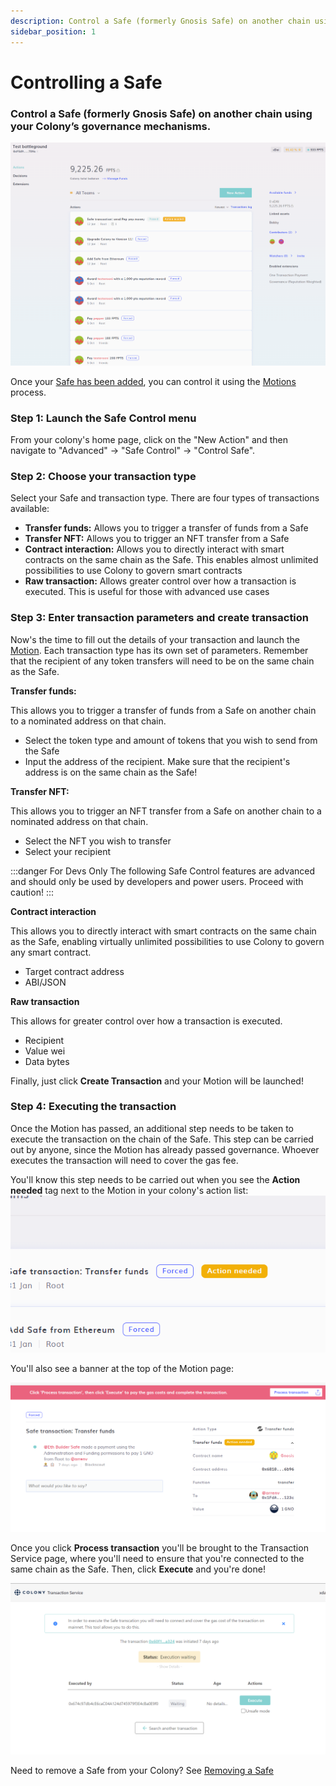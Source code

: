```yaml
---
description: Control a Safe (formerly Gnosis Safe) on another chain using your Colony’s governance mechanisms.
sidebar_position: 1
---
```


# Controlling a Safe

### Control a Safe (formerly Gnosis Safe) on another chain using your Colony’s governance mechanisms.

![](../../assets/control-a-safe.gif)

Once your [Safe has been added](adding-a-safe.md), you can control it using the [Motions](../../governance/motions-and-disputes/) process. 

### Step 1: Launch the Safe Control menu

From your colony's home page, click on the "New Action" and then navigate to "Advanced" -> "Safe Control" -> "Control Safe".

### Step 2: Choose your transaction type

Select your Safe and transaction type. There are four types of transactions available:

* **Transfer funds:** Allows you to trigger a transfer of funds from a Safe
* **Transfer NFT:** Allows you to trigger an NFT transfer from a Safe
* **Contract interaction:** Allows you to directly interact with smart contracts on the same chain as the Safe. This enables almost unlimited possibilities to use Colony to govern smart contracts
* **Raw transaction:** Allows greater control over how a transaction is executed. This is useful for those with advanced use cases


### Step 3: Enter transaction parameters and create transaction

Now's the time to fill out the details of your transaction and launch the [Motion](../../governance/motions-and-disputes/). Each transaction type has its own set of parameters. Remember that the recipient of any token transfers will need to be on the same chain as the Safe. 

**Transfer funds:**

This allows you to trigger a transfer of funds from a Safe on another chain to a nominated address on that chain.
* Select the token type and amount of tokens that you wish to send from the Safe
* Input the address of the recipient. Make sure that the recipient's address is on the same chain as the Safe!

**Transfer NFT:**

This allows you to trigger an NFT transfer from a Safe on another chain to a nominated address on that chain.
* Select the NFT you wish to transfer
* Select your recipient 

:::danger For Devs Only
The following Safe Control features are advanced and should only be used by developers and power users. Proceed with caution!
:::

**Contract interaction**

This allows you to directly interact with smart contracts on the same chain as the Safe, enabling virtually unlimited possibilities to use Colony to govern any smart contract.

* Target contract address
* ABI/JSON

**Raw transaction**

This allows for greater control over how a transaction is executed.

* Recipient
* Value wei
* Data bytes

Finally, just click **Create Transaction** and your Motion will be launched!

### Step 4: Executing the transaction

Once the Motion has passed, an additional step needs to be taken to execute the transaction on the chain of the Safe. This step can be carried out by anyone, since the Motion has already passed governance. Whoever executes the transaction will need to cover the gas fee. 

You'll know this step needs to be carried out when you see the **Action needed** tag next to the Motion in your colony's action list:
![](../../assets/executesafetx1.png)

You'll also see a banner at the top of the Motion page:

![](../../assets/executesafetx2.png)

Once you click **Process transaction** you'll be brought to the Transaction Service page, where you'll need to ensure that you're connected to the same chain as the Safe. Then, click **Execute** and you're done!

![](../../assets/executesafetx3.png)


Need to remove a Safe from your Colony? See [Removing a Safe](removing-a-safe.md)